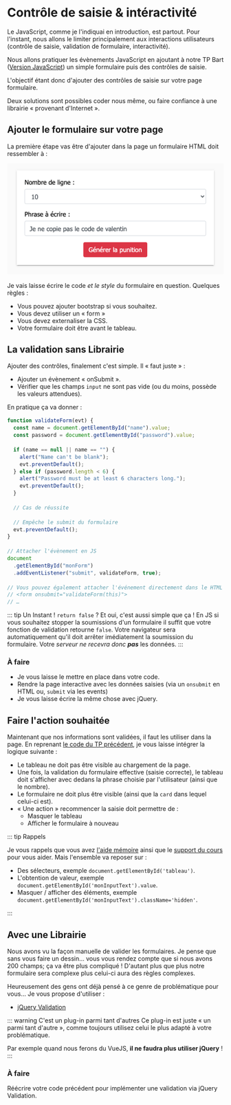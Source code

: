 # Contrôle de saisie & intéractivité

Le JavaScript, comme je l'indiquai en introduction, est partout. Pour l'instant, nous allons le limiter principalement aux interactions utilisateurs (contrôle de saisie, validation de formulaire, interactivité).

Nous allons pratiquer les évènements JavaScript en ajoutant à notre TP Bart ([Version JavaScript](/tp/php/tp2.md)) un simple formulaire puis des contrôles de saisie.

L'objectif étant donc d'ajouter des contrôles de saisie sur votre page formulaire.

Deux solutions sont possibles coder nous même, ou faire confiance à une librairie « provenant d'Internet ».

## Ajouter le formulaire sur votre page

La première étape vas être d'ajouter dans la page un formulaire HTML doit ressembler à :

![Formulaire BART](./res/bart-form.png)

Je vais laisse écrire le code _et le style_ du formulaire en question. Quelques règles :

- Vous pouvez ajouter bootstrap si vous souhaitez.
- Vous devez utiliser un « form »
- Vous devez externaliser la CSS.
- Votre formulaire doit être avant le tableau.

## La validation sans Librairie

Ajouter des contrôles, finalement c'est simple. Il « faut juste » :

- Ajouter un évènement « onSubmit ».
- Vérifier que les champs `input` ne sont pas vide (ou du moins, possède les valeurs attendues).

En pratique ça va donner :

```javascript
function validateForm(evt) {
  const name = document.getElementById("name").value;
  const password = document.getElementById("password").value;

  if (name == null || name == "") {
    alert("Name can't be blank");
    evt.preventDefault();
  } else if (password.length < 6) {
    alert("Password must be at least 6 characters long.");
    evt.preventDefault();
  }

  // Cas de réussite

  // Empêche le submit du formulaire
  evt.preventDefault();
}

// Attacher l'évènement en JS
document
  .getElementById("monForm")
  .addEventListener("submit", validateForm, true);

// Vous pouvez également attacher l'événement directement dans le HTML avec
// <form onsubmit="validateForm(this)">
// …
```

::: tip Un Instant !
`return false` ? Et oui, c'est aussi simple que ça ! En JS si vous souhaitez stopper la soumissions d'un formulaire il suffit que votre fonction de validation retourne `false`. Votre navigateur sera automatiquement qu'il doit arrêter imédiatement la soumission du formulaire. Votre _serveur ne recevra donc **pas**_ les données.
:::

### À faire

- Je vous laisse le mettre en place dans votre code.
- Rendre la page interactive avec les données saisies (via un `onsubmit` en HTML ou, `submit` via les events)
- Je vous laisse écrire la même chose avec jQuery.

## Faire l'action souhaitée

Maintenant que nos informations sont validées, il faut les utiliser dans la page. En reprenant [le code du TP précédent](./tp2.md), je vous laisse intégrer la logique suivante :

- Le tableau ne doit pas être visible au chargement de la page.
- Une fois, la validation du formulaire effective (saisie correcte), le tableau doit s'afficher avec dedans la phrase choisie par l'utilisateur (ainsi que le nombre).
- Le formulaire ne doit plus être visible (ainsi que la `card` dans lequel celui-ci est).
- « Une action » recommencer la saisie doit permettre de :
  - Masquer le tableau
  - Afficher le formulaire à nouveau

::: tip Rappels

Je vous rappels que vous avez [l'aide mémoire](/cheatsheets/javascript/) ainsi que le [support du cours](/tp/javascript/support.md) pour vous aider. Mais l'ensemble va reposer sur :

- Des sélecteurs, exemple `document.getElementById('tableau')`.
- L'obtention de valeur, exemple `document.getElementById('monInputText').value`.
- Masquer / afficher des éléments, exemple `document.getElementById('monInputText').className='hidden'`.

:::

## Avec une Librairie

Nous avons vu la façon manuelle de valider les formulaires. Je pense que sans vous faire un dessin… vous vous rendez compte que si nous avons 200 champs; ça va être plus compliqué ! D'autant plus que plus notre formulaire sera complexe plus celui-ci aura des règles complexes.

Heureusement des gens ont déjà pensé à ce genre de problématique pour vous… Je vous propose d'utiliser :

- [jQuery Validation](https://github.com/jquery-validation/jquery-validation)

::: warning C'est un plug-in parmi tant d'autres
Ce plug-in est juste « un parmi tant d'autre », comme toujours utilisez celui le plus adapté à votre problématique.

Par exemple quand nous ferons du VueJS, **il ne faudra plus utiliser jQuery** !
:::

### À faire

Réécrire votre code précédent pour implémenter une validation via jQuery Validation.
